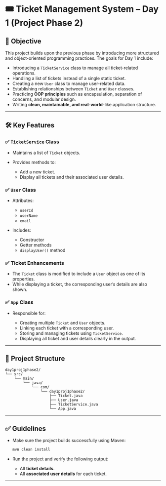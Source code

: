 # 🎟️ Ticket Management System – Day 1 (Project Phase 2)

## 🌟 Objective

This project builds upon the previous phase by introducing more structured and object-oriented programming practices. The goals for Day 1 include:

* Introducing a `TicketService` class to manage all ticket-related operations.
* Handling a list of tickets instead of a single static ticket.
* Creating a new `User` class to manage user-related data.
* Establishing relationships between `Ticket` and `User` classes.
* Practicing **OOP principles** such as encapsulation, separation of concerns, and modular design.
* Writing **clean, maintainable, and real-world**-like application structure.

---

## 🛠️ Key Features

### ✅ `TicketService` Class

* Maintains a list of `Ticket` objects.
* Provides methods to:

  * Add a new ticket.
  * Display all tickets and their associated user details.

### ✅ `User` Class

* Attributes:

  * `userId`
  * `userName`
  * `email`
* Includes:

  * Constructor
  * Getter methods
  * `displayUser()` method

### ✅ Ticket Enhancements

* The `Ticket` class is modified to include a `User` object as one of its properties.
* While displaying a ticket, the corresponding user’s details are also shown.

### ✅ `App` Class

* Responsible for:

  * Creating multiple `Ticket` and `User` objects.
  * Linking each ticket with a corresponding user.
  * Storing and managing tickets using `TicketService`.
  * Displaying all ticket and user details clearly in the output.

---

## 📂 Project Structure

```
day1proj1phase2/
└── src/
    └── main/
        └── java/
            └── com/
                └── day1proj1phase2/
                    ├── Ticket.java
                    ├── User.java
                    ├── TicketService.java
                    └── App.java
```

---

## ✅ Guidelines

* Make sure the project builds successfully using Maven:

  ```bash
  mvn clean install
  ```

* Run the project and verify the following output:

  * All **ticket details**.
  * All **associated user details** for each ticket.

---

